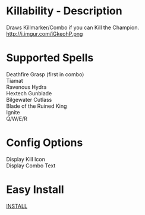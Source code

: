 Killability - Description
======================
Draws Killmarker/Combo if you can Kill the Champion.
http://i.imgur.com/iGkeohP.png

Supported Spells
======================
Deathfire Grasp (first in combo)  
Tiamat  
Ravenous Hydra  
Hextech Gunblade  
Bilgewater Cutlass  
Blade of the Ruined King  
Ignite  
Q/W/E/R  

Config Options
======================
Display Kill Icon  
Display Combo Text  

Easy Install
======================
[INSTALL](http://www.joduska.me/forum/viewtopic.php?f=16&t=41)
